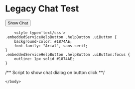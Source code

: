 <html>
    <head>
    </head>
    <body>
        <h1>
        Legacy Chat Test
        </h1>
        <button onclick="showChat()">Show Chat</button>   
	    
        <style type='text/css'>
	.embeddedServiceHelpButton .helpButton .uiButton {
		background-color: #1874AE;
		font-family: "Arial", sans-serif;
	}
	.embeddedServiceHelpButton .helpButton .uiButton:focus {
		outline: 1px solid #1874AE;
	}
</style>

<script type='text/javascript' src='https://service.force.com/embeddedservice/5.0/esw.min.js'></script>
<script type='text/javascript'>
	var initESW = function(gslbBaseURL) {
		embedded_svc.settings.displayHelpButton = false; // Hide Chat Button
		embedded_svc.settings.language = 'en-US';

		//embedded_svc.settings.defaultMinimizedText = '...'; //(Defaults to Chat with an Expert)
		//embedded_svc.settings.disabledMinimizedText = '...'; //(Defaults to Agent Offline)

		//embedded_svc.settings.loadingText = ''; //(Defaults to Loading)
		//embedded_svc.settings.storageDomain = 'yourdomain.com'; //(Sets the domain for your deployment so that visitors can navigate subdomains during a chat session)

		// Settings for Chat
		//embedded_svc.settings.directToButtonRouting = function(prechatFormData) {
			// Dynamically changes the button ID based on what the visitor enters in the pre-chat form.
			// Returns a valid button ID.
		//};
		//embedded_svc.settings.prepopulatedPrechatFields = {}; //Sets the auto-population of pre-chat form fields
		//embedded_svc.settings.fallbackRouting = []; //An array of button IDs, user IDs, or userId_buttonId
		//embedded_svc.settings.offlineSupportMinimizedText = '...'; //(Defaults to Contact Us)

		embedded_svc.settings.enabledFeatures = ['LiveAgent'];
		embedded_svc.settings.entryFeature = 'LiveAgent';

		embedded_svc.init(
			'https://spglobal--miomega.sandbox.my.salesforce.com',
			'https://support-omega.visiblealpha.com/',
			gslbBaseURL,
			'00DD10000004XJx',
			'Visible_Alpha_Support_Insights',
			{
				baseLiveAgentContentURL: 'https://c.la12s-core1.sfdc-lywfpd.salesforceliveagent.com/content',
				deploymentId: '572Nq000004dOpl',
				buttonId: '573Nq000001KiU9',
				baseLiveAgentURL: 'https://d.la12s-core1.sfdc-lywfpd.salesforceliveagent.com/chat',
				eswLiveAgentDevName: 'EmbeddedServiceLiveAgent_Parent04INq0000005SWjMAM_195eb6be12a',
				isOfflineSupportEnabled: false
			}
		);
	};

	if (!window.embedded_svc) {
		var s = document.createElement('script');
		s.setAttribute('src', 'https://spglobal--miomega.sandbox.my.salesforce.com/embeddedservice/5.0/esw.min.js');
		s.onload = function() {
			initESW(null);
		};
		document.body.appendChild(s);
	} else {
		initESW('https://service.force.com');
	}
</script>

/** Script to show chat dialog on button click **/
<script>
 		function showChat() {
	       		console.log('show chat');
			  embedded_svc.liveAgentAPI.startChat({
			        directToAgentRouting: {
			          buttonId: "573Nq000001KiU9",
			          fallback: true
			        },
			        extraPrechatInfo: [],
			        extraPrechatFormDetails: []
	      		});
	       	}
	 </script>
    </body>
</html>
